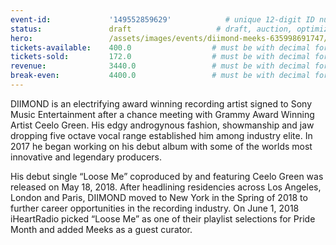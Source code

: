 ```yaml
---
event-id:             '149552859629'            # unique 12-digit ID number
status:               draft                   # draft, auction, optimized
hero:                 /assets/images/events/diimond-meeks-635998691747/diimond-meeks.jpg
tickets-available:    400.0                  # must be with decimal for math to work
tickets-sold:         172.0                  # must be with decimal for math to work
revenue:              3440.0                 # must be with decimal for math to work
break-even:           4400.0                 # must be with decimal for math to work
---
```


DIIMOND is an electrifying award winning recording artist signed to Sony Music Entertainment after a chance meeting with Grammy Award Winning Artist Ceelo Green. His edgy androgynous fashion, showmanship and jaw dropping five octave vocal range established him among industry elite. In 2017 he began working on his debut album with some of the worlds most innovative and legendary producers.

His debut single “Loose Me” coproduced by and featuring Ceelo Green was released on May 18, 2018. After headlining residencies across Los Angeles, London and Paris, DIIMOND moved to New York in the Spring of 2018 to further career opportunities in the recording industry. On June 1, 2018 iHeartRadio picked “Loose Me” as one of their playlist selections for Pride Month and added Meeks as a guest curator.